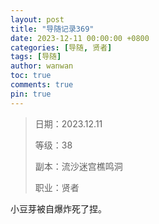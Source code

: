```yaml
---
layout: post
title: "导随记录369"
date: 2023-12-11 00:00:00 +0800
categories: [导随, 贤者]
tags: [导随]
author: wanwan
toc: true
comments: true
pin: true
---
```

> 日期：2023.12.11
>
> 等级：38
>
> 副本：流沙迷宫樵鸣洞
>
> 职业：贤者

小豆芽被自爆炸死了捏。